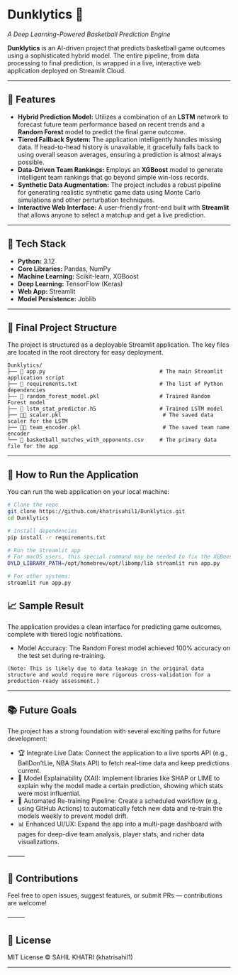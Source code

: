 # Dunklytics 🏀  
*A Deep Learning-Powered Basketball Prediction Engine*

**Dunklytics** is an AI-driven project that predicts basketball game outcomes using a sophisticated hybrid model. The entire pipeline, from data processing to final prediction, is wrapped in a live, interactive web application deployed on Streamlit Cloud.

---

## 🚀 Features

- **Hybrid Prediction Model:** Utilizes a combination of an **LSTM** network to forecast future team performance based on recent trends and a **Random Forest** model to predict the final game outcome.
- **Tiered Fallback System:** The application intelligently handles missing data. If head-to-head history is unavailable, it gracefully falls back to using overall season averages, ensuring a prediction is almost always possible.
- **Data-Driven Team Rankings:** Employs an **XGBoost** model to generate intelligent team rankings that go beyond simple win-loss records.
- **Synthetic Data Augmentation:** The project includes a robust pipeline for generating realistic synthetic game data using Monte Carlo simulations and other perturbation techniques.
- **Interactive Web Interface:** A user-friendly front-end built with **Streamlit** that allows anyone to select a matchup and get a live prediction.

---

## 🧪 Tech Stack

- **Python:** 3.12  
- **Core Libraries:** Pandas, NumPy  
- **Machine Learning:** Scikit-learn, XGBoost  
- **Deep Learning:** TensorFlow (Keras)  
- **Web App:** Streamlit  
- **Model Persistence:** Joblib  

---

## 📂 Final Project Structure

The project is structured as a deployable Streamlit application. The key files are located in the root directory for easy deployment.
```
Dunklytics/
├── 📄 app.py                                    # The main Streamlit application script
├── 📄 requirements.txt                          # The list of Python dependencies
├── 🤖 random_forest_model.pkl                   # Trained Random Forest model
├── 🤖 lstm_stat_predictor.h5                    # Trained LSTM model
├── 🧑‍🔧 scaler.pkl                                # The saved data scaler for the LSTM
├── 🧑‍🔧 team_encoder.pkl                          # The saved team name encoder
└── 🏀 basketball_matches_with_opponents.csv     # The primary data file for the app
```
---

## 📌 How to Run the Application

You can run the web application on your local machine:

```bash
# Clone the repo
git clone https://github.com/khatrisahil1/Dunklytics.git
cd Dunklytics

# Install dependencies
pip install -r requirements.txt

# Run the Streamlit app
# For macOS users, this special command may be needed to fix the XGBoost error locally:
DYLD_LIBRARY_PATH=/opt/homebrew/opt/libomp/lib streamlit run app.py

# For other systems:
streamlit run app.py
```

## 📈 Sample Result

The application provides a clean interface for predicting game outcomes, complete with tiered logic notifications.
- Model Accuracy: The Random Forest model achieved 100% accuracy on the test set during re-training.
  
`(Note: This is likely due to data leakage in the original data structure and would require more rigorous cross-validation for a production-ready assessment.)`

___
## 📚 Future Goals
The project has a strong foundation with several exciting paths for future development:
-	🏆 Integrate Live Data: Connect the application to a live sports API (e.g., BallDon’tLie, NBA Stats API) to fetch real-time data and keep predictions current.
-	🧠 Model Explainability (XAI): Implement libraries like SHAP or LIME to explain why the model made a certain prediction, showing which stats were most influential.
-	🔁 Automated Re-training Pipeline: Create a scheduled workflow (e.g., using GitHub Actions) to automatically fetch new data and re-train the models weekly to prevent model drift.
-	📊 Enhanced UI/UX: Expand the app into a multi-page dashboard with pages for deep-dive team analysis, player stats, and richer data visualizations.

⸻

##  🙌 Contributions

Feel free to open issues, suggest features, or submit PRs — contributions are welcome!

⸻

## 📄 License

MIT License © SAHIL KHATRI (khatrisahil1)

---
